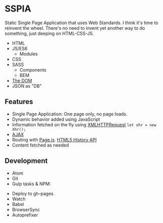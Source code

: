 # SSPIA
Static Single Page Application that uses Web Standards. I think it's time to reinvent the wheel. There's no need to invent yet another way to do something, just deeping on HTML-CSS-JS.

  - HTML
  - JS/ES6
    - Modules
  - CSS
  - SASS
    - Components
    - BEM
  - [The DOM](https://developer.mozilla.org/en-US/docs/Web/API/Document_Object_Model)
  - JSON as "DB"


## Features

 * Single Page Application: One page only, no page loads.
 * Dynamic behavior added using JavaScript
 * Information fetched on the fly using [XMLHTTPRequest](https://developer.mozilla.org/en-US/docs/Web/API/XMLHttpRequest) `let xhr = new Xhr();`
 * [AJAX](http://en.wikipedia.org/wiki/Ajax_(programming))
 * Routing with [Page.js](https://visionmedia.github.io/page.js/). [HTML5 History API](http://diveintohtml5.info/history.html)
 * Content fetched as needed

## Development

 * Atom
 * Git
 * Gulp tasks & NPM:
  - Deploy to gh-pages
  - Watch
  - Babel
  - BrowserSync
  - Autoprefixer
